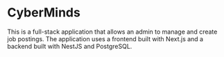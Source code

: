 # CyberMinds
This is a full-stack application that allows an admin to manage and create job postings. The application uses a frontend built with Next.js and a backend built with NestJS and PostgreSQL.
